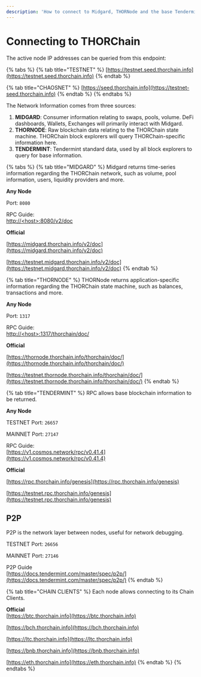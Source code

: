 ```yaml
---
description: 'How to connect to Midgard, THORNode and the base Tendermint layer.'
---
```


# Connecting to THORChain

The active node IP addresses can be queried from this endpoint:

{% tabs %}
{% tab title="TESTNET" %}
[https://testnet.seed.thorchain.info](https://testnet.seed.thorchain.info)
{% endtab %}

{% tab title="CHAOSNET" %}
[https://seed.thorchain.info](https://testnet-seed.thorchain.info)
{% endtab %}
{% endtabs %}

The Network Information comes from three sources:

1. **MIDGARD**: Consumer information relating to swaps, pools, volume. DeFi dashboards, Wallets, Exchanges will primarily interact with Midgard. 
2. **THORNODE**: Raw blockchain data relating to the THORChain state machine. THORChain block explorers will query THORChain-specific information here. 
3. **TENDERMINT**: Tendermint standard data, used by all block explorers to query for base information. 

{% tabs %}
{% tab title="MIDGARD" %}
Midgard returns time-series information regarding the THORChain network, such as volume, pool information, users, liquidity providers and more.

**Any Node**

Port: `8080`

RPC Guide:  
[http://&lt;host&gt;:8080/v2/doc](http://<host>:8080/v2/doc)

**Official**

[https://midgard.thorchain.info/v2/doc](https://midgard.thorchain.info/v2/doc)

[https://testnet.midgard.thorchain.info/v2/doc](https://testnet.midgard.thorchain.info/v2/doc)
{% endtab %}

{% tab title="THORNODE" %}
THORNode returns application-specific information regarding the THORChain state machine, such as balances, transactions and more.

**Any Node**

Port: `1317`

RPC Guide:  
[http://&lt;host&gt;:1317/thorchain/doc/](http://<host>:1317/thorchain/doc/)

**Official**

[https://thornode.thorchain.info/thorchain/doc/](https://thornode.thorchain.info/thorchain/doc/)

[https://testnet.thornode.thorchain.info/thorchain/doc/](https://testnet.thornode.thorchain.info/thorchain/doc/)
{% endtab %}

{% tab title="TENDERMINT" %}
RPC allows base blockchain information to be returned.

**Any Node**

TESTNET Port: `26657`

MAINNET Port: `27147`

RPC Guide:  
[https://v1.cosmos.network/rpc/v0.41.4](https://v1.cosmos.network/rpc/v0.41.4)

**Official**

[https://rpc.thorchain.info/genesis](https://rpc.thorchain.info/genesis)

[https://testnet.rpc.thorchain.info/genesis](https://testnet.rpc.thorchain.info/genesis)

## **P2P**

P2P is the network layer between nodes, useful for network debugging.

TESTNET Port: `26656`

MAINNET Port: `27146`

P2P Guide  
[https://docs.tendermint.com/master/spec/p2p/](https://docs.tendermint.com/master/spec/p2p/)
{% endtab %}

{% tab title="CHAIN CLIENTS" %}
Each node allows connecting to its Chain Clients.

**Official**  
[https://btc.thorchain.info](https://btc.thorchain.info)

[https://bch.thorchain.info](https://bch.thorchain.info)

[https://ltc.thorchain.info](https://ltc.thorchain.info)

[https://bnb.thorchain.info](https://bnb.thorchain.info)

[https://eth.thorchain.info](https://eth.thorchain.info)
{% endtab %}
{% endtabs %}

